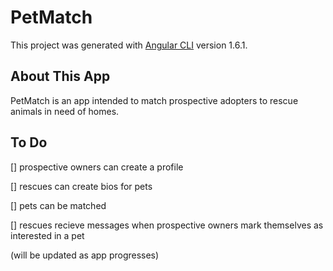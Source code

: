 # PetMatch

This project was generated with [Angular CLI](https://github.com/angular/angular-cli) version 1.6.1.

## About This App

PetMatch is an app intended to match prospective adopters to rescue animals in need of homes.

## To Do

[] prospective owners can create a profile

[] rescues can create bios for pets

[] pets can be matched

[] rescues recieve messages when prospective owners mark themselves as interested in a pet

(will be updated as app progresses)
